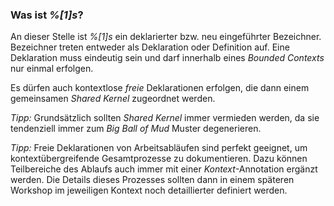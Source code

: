 ### Was ist _%[1]s_?

An dieser Stelle ist _%[1]s_ ein deklarierter bzw. neu eingeführter Bezeichner.
Bezeichner treten entweder als Deklaration oder Definition auf.
Eine Deklaration muss eindeutig sein und darf innerhalb eines _Bounded Contexts_ nur einmal erfolgen.

Es dürfen auch kontextlose _freie_ Deklarationen erfolgen, die dann einem gemeinsamen _Shared Kernel_ zugeordnet werden.

_Tipp:_ Grundsätzlich sollten _Shared Kernel_ immer vermieden werden, da sie tendenziell immer zum _Big Ball of Mud_ Muster degenerieren.

_Tipp:_ Freie Deklarationen von Arbeitsabläufen sind perfekt geeignet, um kontextübergreifende Gesamtprozesse zu dokumentieren.
Dazu können Teilbereiche des Ablaufs auch immer mit einer _Kontext_-Annotation ergänzt werden.
Die Details dieses Prozesses sollten dann in einem späteren Workshop im jeweiligen Kontext noch detaillierter definiert werden.
